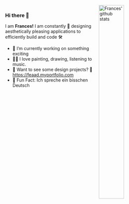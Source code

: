 
<img align="right" alt="Frances' github stats" width="40%" src="https://github-readme-stats.vercel.app/api/top-langs/?username=feaad&theme=prussian&count_private=true&langs_count=6&hide=HTML,CSS,SCSS">

### Hi there 👋

I am **Frances!** I am constantly 🎨 designing aesthetically pleasing applications to efficiently build and code 🛠

- 🤫 I’m currently working on something exciting 
- 🧑‍🎨 I love painting, drawing, listening to music.
- 💼 Want to see some design projects? 👀 https://feaad.myportfolio.com
- 💬 Fun Fact: Ich spreche ein bisschen Deutsch

<!---[![Top Langs](https://github-readme-stats.vercel.app/api/top-langs/?username=feaad&theme=prussian)](https://github.com/feaad)--->


